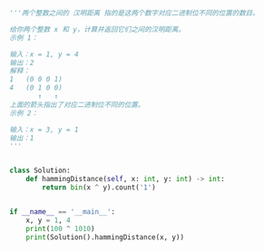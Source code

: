 
<BlogInfo id="944" title="40.汉明距离" author="白日梦想猿" pv=0 read_times=0 pre_cost_time=0分20秒 category="leetcode" tag_list="['leetcode']" create_time="2022.03.14 20:35:46" update_time="2022.03.14 21:05:24" />

```python
'''两个整数之间的 汉明距离 指的是这两个数字对应二进制位不同的位置的数目。

给你两个整数 x 和 y，计算并返回它们之间的汉明距离。
示例 1：

输入：x = 1, y = 4
输出：2
解释：
1   (0 0 0 1)
4   (0 1 0 0)
       ↑   ↑
上面的箭头指出了对应二进制位不同的位置。
示例 2：

输入：x = 3, y = 1
输出：1
'''


class Solution:
    def hammingDistance(self, x: int, y: int) -> int:
        return bin(x ^ y).count('1')


if __name__ == '__main__':
    x, y = 1, 4
    print(100 ^ 1010)
    print(Solution().hammingDistance(x, y))

```
